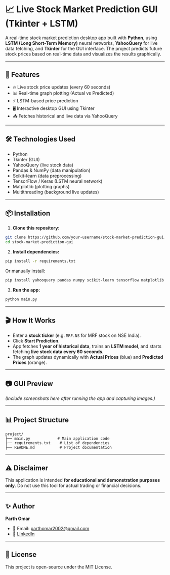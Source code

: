 
# 📈 Live Stock Market Prediction GUI (Tkinter + LSTM)

A real-time stock market prediction desktop app built with **Python**, using **LSTM (Long Short-Term Memory)** neural networks, **YahooQuery** for live data fetching, and **Tkinter** for the GUI interface. The project predicts future stock prices based on real-time data and visualizes the results graphically.

---

## 🚀 Features

- 🔥 Live stock price updates (every 60 seconds)
- 📊 Real-time graph plotting (Actual vs Predicted)
- ⚡ LSTM-based price prediction
- 🖥️ Interactive desktop GUI using Tkinter
- 📥 Fetches historical and live data via YahooQuery

---

## 🛠️ Technologies Used

- Python
- Tkinter (GUI)
- YahooQuery (live stock data)
- Pandas & NumPy (data manipulation)
- Scikit-learn (data preprocessing)
- TensorFlow / Keras (LSTM neural network)
- Matplotlib (plotting graphs)
- Multithreading (background live updates)

---

## 📦 Installation

1. **Clone this repository:**

```bash
git clone https://github.com/your-username/stock-market-prediction-gui.git
cd stock-market-prediction-gui
```

2. **Install dependencies:**

```bash
pip install -r requirements.txt
```

Or manually install:

```bash
pip install yahooquery pandas numpy scikit-learn tensorflow matplotlib
```

3. **Run the app:**

```bash
python main.py
```

---

## 🎬 How It Works

- Enter a **stock ticker** (e.g. `MRF.NS` for MRF stock on NSE India).
- Click **Start Prediction**.
- App fetches **1 year of historical data**, trains an **LSTM model**, and starts fetching **live stock data every 60 seconds**.
- The graph updates dynamically with **Actual Prices** (blue) and **Predicted Prices** (orange).

---

## 📷 GUI Preview

*(Include screenshots here after running the app and capturing images.)*

---

## 📊 Project Structure

```plaintext
project/
├── main.py            # Main application code
├── requirements.txt    # List of dependencies
├── README.md           # Project documentation
```

---

## ⚠️ Disclaimer

This application is intended **for educational and demonstration purposes only**. Do not use this tool for actual trading or financial decisions.

---

## ✨ Author

**Parth Omar**

- 📧 Email: parthomar2002@gmail.com  
- 🔗 [LinkedIn](https://www.linkedin.com/in/parth-omar-7ba086236)

---

## 📑 License

This project is open-source under the MIT License.
